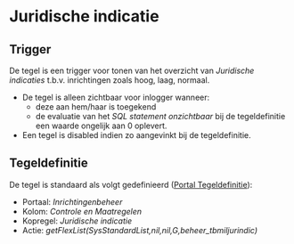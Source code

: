 # Juridische indicatie

## Trigger

De tegel is een trigger voor tonen van het overzicht van _Juridische indicaties_ t.b.v. inrichtingen zoals hoog, laag, normaal.

- De tegel is alleen zichtbaar voor inlogger wanneer:
  - deze aan hem/haar is toegekend
  - de evaluatie van het _SQL statement onzichtbaar_ bij de tegeldefinitie een waarde ongelijk aan 0 oplevert.
- Een tegel is disabled indien zo aangevinkt bij de tegeldefinitie.

## Tegeldefinitie

De tegel is standaard als volgt gedefinieerd ([Portal Tegeldefinitie](/docs/instellen_inrichten/portaldefinitie/portal_tegel.md)):

- Portaal: _Inrichtingenbeheer_
- Kolom: _Controle en Maatregelen_
- Kopregel: _Juridische indicatie_
- Actie: _getFlexList(SysStandardList,nil,nil,G,beheer_tbmiljurindic)_
